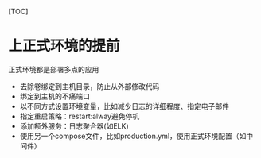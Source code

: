 [TOC]

# 上正式环境的提前
正式环境都是部署多点的应用

* 去除卷绑定到主机目录，防止从外部修改代码
* 绑定到主机的不痛端口
* 以不同方式设置环境变量，比如减少日志的详细程度、指定电子邮件
* 指定重启策略：restart:alway避免停机
* 添加额外服务：日志聚合器(如ELK)
* 使用另一个compose文件，比如production.yml，使用正式环境配置（如中间件）
